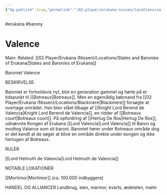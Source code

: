 ```yaml
---
{"dg-publish":true,"permalink":"/02-player/erukana-nissen/locations/valence/"}
---
```


#erukana #barony

# Valence
Main:
Related: [[02 Player/Erukana (Nissen)/Locations/States and Baronies of Erukana\|States and Baronies of Erukana]]

Baroniet Valence

BESKRIVELSE:

Baroniet er forholdsvis nyt, blot en generation gammel og hørte på et tidspunkt til [[Botreaux\|Botreaux]]. Men en egenrådig købmand fra [[02 Player/Erukana (Nissen)/Locations/Blackmere\|Blackmere]] forsøgte at overtage området. Han blev slået tilbage af [[Knight Lord Berend de Valencia\|Knight Lord Berend de Valencia]], en ridder af [[Botreaux court\|Botreaux court]]. 
På opfordring af [[Hertug De Ros\|Hertug De Ros]], udnævnte Kongen af Erukana [[Lord Valencia\|Lord Valencia]] til Baron og modtog Valance som sit baroni. Baroniet hører under Botreaux område dog er det kendt at de søger at blive en område direkte under kongen og ikke hertugen af Botreaux.

RULER

[[Lord Helmuth de Valencia\|Lord Helmuth de Valencia]]

NOTABLE LOKATIONER

[[Mortimor\|Mortimor]] (ca. 100.000 indbyggere)

HANDEL OG ALLIANCER
Landbrug, sten, marmor, kvarts, ædelsten, malm 